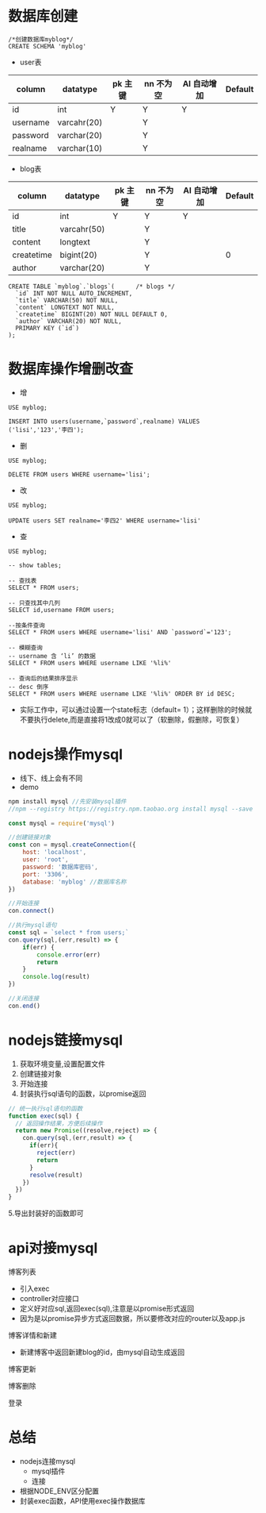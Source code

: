 # 数据库创建

```mysql
/*创建数据库myblog*/
CREATE SCHEMA 'myblog'
```

- user表

| column   | datatype    | pk 主键 | nn 不为空 | AI 自动增加 | Default |
| -------- | ----------- | ------- | --------- | ----------- | ------- |
| id       | int         | Y       | Y         | Y           |         |
| username | varcahr(20) |         | Y         |             |         |
| password | varchar(20) |         | Y         |             |         |
| realname | varchar(10) |         | Y         |             |         |

- blog表

| column     | datatype    | pk 主键 | nn 不为空 | AI 自动增加 | Default |
| ---------- | ----------- | ------- | --------- | ----------- | ------- |
| id         | int         | Y       | Y         | Y           |         |
| title      | varcahr(50) |         | Y         |             |         |
| content    | longtext    |         | Y         |             |         |
| createtime | bigint(20)  |         | Y         |             | 0       |
| author     | varchar(20) |         | Y         |             |         |

```mysql
CREATE TABLE `myblog`.`blogs`(		/* blogs */  
  `id` INT NOT NULL AUTO_INCREMENT,
  `title` VARCHAR(50) NOT NULL,
  `content` LONGTEXT NOT NULL,
  `createtime` BIGINT(20) NOT NULL DEFAULT 0,
  `author` VARCHAR(20) NOT NULL,
  PRIMARY KEY (`id`)
);
```



# 数据库操作增删改查

- 增

```mysql
USE myblog;

INSERT INTO users(username,`password`,realname) VALUES ('lisi','123','李四');
```

- 删

```mysql
USE myblog;

DELETE FROM users WHERE username='lisi';
```

- 改

```mysql
USE myblog;

UPDATE users SET realname='李四2' WHERE username='lisi'
```

- 查

```mysql
USE myblog;

-- show tables;

-- 查找表
SELECT * FROM users;

-- 只查找其中几列
SELECT id,username FROM users;

--按条件查询
SELECT * FROM users WHERE username='lisi' AND `password`='123';

-- 模糊查询
-- username 含 ‘li’ 的数据
SELECT * FROM users WHERE username LIKE '%li%'

-- 查询后的结果排序显示
-- desc 倒序
SELECT * FROM users WHERE username LIKE '%li%' ORDER BY id DESC;
```

- 实际工作中，可以通过设置一个state标志（default= 1）；这样删除的时候就不要执行delete,而是直接将1改成0就可以了（软删除，假删除，可恢复）

# nodejs操作mysql

- 线下、线上会有不同
- demo

```javascript
npm install mysql //先安装mysql插件
//npm --registry https://registry.npm.taobao.org install mysql --save

const mysql = require('mysql')

//创建链接对象
const con = mysql.createConnection({
	host: 'localhost',
	user: 'root',
	password: '数据库密码',
	port: '3306',
	database: 'myblog' //数据库名称
})

//开始连接
con.connect()

//执行mysql语句
const sql = `select * from users;`
con.query(sql,(err,result) => {
    if(err) {
        console.error(err)
        return
    }
    console.log(result)
})

//关闭连接
con.end()
```

# nodejs链接mysql

1. 获取环境变量,设置配置文件
2. 创建链接对象
3. 开始连接
4. 封装执行sql语句的函数，以promise返回

```javascript
// 统一执行sql语句的函数
function exec(sql) {
  // 返回操作结果，方便后续操作
  return new Promise((resolve,reject) => {
    con.query(sql,(err,result) => {
      if(err){
        reject(err)
        return
      }
      resolve(result)
    })
  })
}
```

  5.导出封装好的函数即可

# api对接mysql

博客列表

- 引入exec
- controller对应接口
- 定义好对应sql,返回exec(sql),注意是以promise形式返回
- 因为是以promise异步方式返回数据，所以要修改对应的router以及app.js

博客详情和新建

- 新建博客中返回新建blog的id，由mysql自动生成返回

博客更新

博客删除

登录

# 总结

- nodejs连接mysql
  - mysql插件
  - 连接
- 根据NODE_ENV区分配置
- 封装exec函数，API使用exec操作数据库